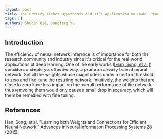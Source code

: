 ```yaml
---
layout: post
title: The Lottery Ticket Hypothesis and It’s Application on Model Pruning
tags: []
authors: Shuqin Xie, Dongfeng Yu
---
```

## Introduction
The efficiency of neural network inference is of importance for both the research community and industry since it's critical for the real-world applications of deep learning. One of the early works ([[Han, Song, et al.]](#Han)) considers a simple yet effective way to prune an already trained neural network: Set all the weights whose magnitude is under a certain threshold to zero and fine-tune the resulting network. Intuitively, the weights that are close to zero have less impact on the overall performance of the network, thus remvoing them would only cause a small drop in accuracy, which will them be remedied with fine tuning.
## References
<a name="Han">Han, Song, et al. "Learning both Weights and Connections for Efficient Neural Network." Advances in Neural Information Processing Systems 28 (2015).</a>